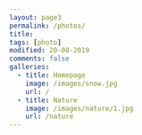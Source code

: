```yaml
---
layout: page3
permalink: /photos/
title:
tags: [photo]
modified: 20-08-2019
comments: false
galleries:
  - title: Homepage
    image: /images/snow.jpg
    url: /
  - title: Nature
    image: /images/nature/1.jpg
    url: /nature
---
```

